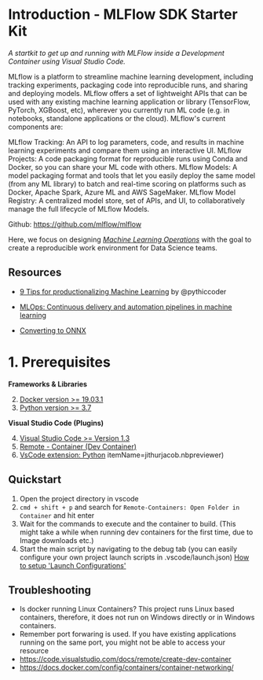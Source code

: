 # Introduction - MLFlow SDK Starter Kit

*A startkit to get up and running with MLFlow inside a Development Container using Visual Studio Code.*

MLflow is a platform to streamline machine learning development, including tracking experiments, packaging code into reproducible runs, and sharing and deploying models. MLflow offers a set of lightweight APIs that can be used with any existing machine learning application or library (TensorFlow, PyTorch, XGBoost, etc), wherever you currently run ML code (e.g. in notebooks, standalone applications or the cloud). MLflow's current components are:

MLflow Tracking: An API to log parameters, code, and results in machine learning experiments and compare them using an interactive UI.
MLflow Projects: A code packaging format for reproducible runs using Conda and Docker, so you can share your ML code with others.
MLflow Models: A model packaging format and tools that let you easily deploy the same model (from any ML library) to batch and real-time scoring on platforms such as Docker, Apache Spark, Azure ML and AWS SageMaker.
MLflow Model Registry: A centralized model store, set of APIs, and UI, to collaboratively manage the full lifecycle of MLflow Models.

Github: https://github.com/mlflow/mlflow

Here, we focus on designing  [*Machine Learning Operations*](https://azure.microsoft.com/en-us/services/machine-learning/mlops/#features) with the goal to create a reproducible work environment for Data Science teams.

## Resources

 -  [9 Tips for productionalizing Machine Learning](https://medium.com/microsoftazure/9-advanced-tips-for-production-machine-learning-6bbdebf49a6f) by @pythiccoder 
 - [MLOps: Continuous delivery and automation pipelines in machine learning](https://cloud.google.com/architecture/mlops-continuous-delivery-and-automation-pipelines-in-machine-learning)

 - [Converting to ONNX](https://github.com/onnx/tutorials#converting-to-onnx-format)

# 1. Prerequisites

**Frameworks & Libraries**

2. [Docker version >= 19.03.1](https://docs.docker.com/docker-for-windows/install/)
3. [Python version >= 3.7](https://www.python.org/downloads/)  

**Visual Studio Code (Plugins)**

4. [Visual Studio Code >= Version 1.3](https://code.visualstudio.com/docs)
5. [Remote - Container (Dev Container)](https://marketplace.visualstudio.com/items?itemName=ms-vscode-remote.remote-containers)
6. [VsCode extension: Python](https://marketplace.visualstudio.com/itemsitemName=ms-python.python) 
itemName=jithurjacob.nbpreviewer)

## Quickstart 

1. Open the project directory in vscode 
2. `cmd + shift + p` and search for `Remote-Containers: Open Folder in Container` and hit enter
3. Wait for the commands to execute and the container to build. (This might take a while when running dev containers for the first time, due to Image downloads etc.)
4. Start the main script by navigating to the debug tab (you can easily configure your own project launch scripts in .vscode/launch.json) [How to setup 'Launch Configurations'](https://code.visualstudio.com/docs/editor/debugging#_launch-configurations)

## Troubleshooting

*  Is docker running Linux Containers? This project runs Linux based containers, therefore, it does not run on Windows directly or in Windows containers.
*  Remember port forwaring is used. If you have existing applications running on the same port, you might not be able to access your resource
* https://code.visualstudio.com/docs/remote/create-dev-container
* https://docs.docker.com/config/containers/container-networking/
    
